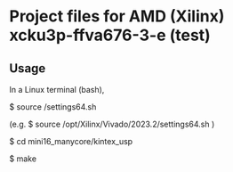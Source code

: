 # Project files for AMD (Xilinx) xcku3p-ffva676-3-e (test)

## Usage

In a Linux terminal (bash),

$ source <VIVADO INSTALLATION PATH>/settings64.sh

(e.g. $ source /opt/Xilinx/Vivado/2023.2/settings64.sh )

$ cd mini16_manycore/kintex_usp

$ make
